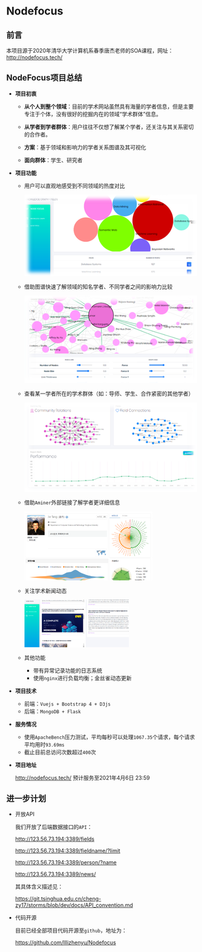 # Nodefocus
## 前言

本项目源于2020年清华大学计算机系春季唐杰老师的SOA课程，网址：http://nodefocus.tech/

## **NodeFocus**项目总结

* **项目初衷**

  * **从个人到整个领域**：目前的学术网站虽然具有海量的学者信息，但是主要专注于个体，没有很好的挖掘内在的领域“学术群体”信息。

  * **从学者到学者群体**：用户往往不仅想了解某个学者，还关注与其关系密切的合作者。

  * **方案**：基于领域和影响力的学者关系图谱及其可视化
  * **面向群体**：学生、研究者

* **项目功能**

  * 用户可以直观地感受到不同领域的热度对比

    <img src="./pics/field.png" style="zoom: 90%;" />

  * 借助图谱快速了解领域的知名学者、不同学者之间的影响力比较

    <img src="./pics/field_detail.png" style="zoom: 100%;" />

  * 查看某⼀学者所在的学术群体（如：导师、学生、合作紧密的其他学者）

    <img src="./pics/person_detail.png" style="zoom: 100%;" />

  * 借助`Aminer`外部链接了解学者更详细信息

    <img src="./pics/aminer.png" style="zoom: 33%;" />

  * 关注学术新闻动态

    <img src="./pics/feeds.png" style="zoom: 27%;" />

  * 其他功能

    * 带有异常记录功能的日志系统
    * 使用`nginx`进行负载均衡；金丝雀动态更新

* **项目技术**

  * 前端：`Vuejs + Bootstrap 4 + D3js`
  * 后端：`MongoDB + Flask`

* **服务情况**

  * 使用`ApacheBench`压力测试，平均每秒可以处理`1067.35`个请求，每个请求平均用时`93.69ms`
  * 截止目前总访问次数超过`400`次

* **项目地址**

  http://nodefocus.tech/ 预计服务至2021年4月6日 23:59

## 进一步计划

* 开放API

  我们开放了后端数据接口的`API`：

  http://123.56.73.194:3389/fields

  http://123.56.73.194:3389/fieldname/?limit      

  http://123.56.73.194:3389/person/?name

  http://123.56.73.194:3389/news/

  其具体含义描述见：

  https://git.tsinghua.edu.cn/cheng-zy17/storms/blob/dev/docs/API_convention.md

* 代码开源

  目前已经全部项目代码开源至`github`，地址为：

  https://github.com/lllizhenyu/Nodefocus

